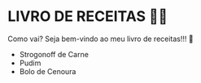 # LIVRO DE RECEITAS :man_cook:

Como vai? Seja bem-vindo ao meu livro de receitas!!! :book:

- Strogonoff de Carne
- Pudim
- Bolo de Cenoura